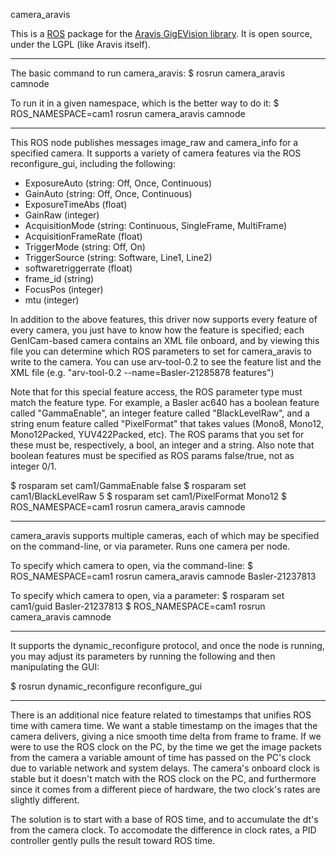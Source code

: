 camera_aravis

This is a [ROS](http://ros.org) package for the [Aravis GigEVision
library](http://live.gnome.org/Aravis). It is open source, under the
LGPL (like Aravis itself).


------------------------
The basic command to run camera_aravis:
$ rosrun camera_aravis camnode

To run it in a given namespace, which is the better way to do it:
$ ROS_NAMESPACE=cam1 rosrun camera_aravis camnode


------------------------
This ROS node publishes messages image_raw and camera_info for a specified camera.  It supports 
a variety of camera features via the ROS reconfigure_gui, including the following:
* ExposureAuto         (string: Off, Once, Continuous)
* GainAuto             (string: Off, Once, Continuous)
* ExposureTimeAbs      (float)
* GainRaw              (integer)
* AcquisitionMode      (string: Continuous, SingleFrame, MultiFrame)
* AcquisitionFrameRate (float)
* TriggerMode          (string: Off, On)
* TriggerSource        (string: Software, Line1, Line2)
* softwaretriggerrate  (float)
* frame_id             (string)
* FocusPos             (integer)
* mtu                  (integer)

In addition to the above features, this driver now supports every feature of every camera,
you just have to know how the feature is specified; each GenICam-based camera contains 
an XML file onboard, and by viewing this file you can determine which ROS parameters to set 
for camera_aravis to write to the camera.  You can use arv-tool-0.2 to see the feature list 
and the XML file (e.g. "arv-tool-0.2 --name=Basler-21285878 features")

Note that for this special feature access, the ROS parameter type must match the feature type. 
For example, a Basler ac640 has a boolean feature called "GammaEnable", an integer feature 
called "BlackLevelRaw", and a string enum feature called "PixelFormat" that takes values 
(Mono8, Mono12, Mono12Packed, YUV422Packed, etc).  The ROS params that you set for these 
must be, respectively, a bool, an integer and a string.  Also note that boolean features must 
be specified as ROS params false/true, not as integer 0/1.

$ rosparam set cam1/GammaEnable false
$ rosparam set cam1/BlackLevelRaw 5
$ rosparam set cam1/PixelFormat Mono12
$ ROS_NAMESPACE=cam1 rosrun camera_aravis camnode


------------------------
camera_aravis supports multiple cameras, each of which may be specified on the 
command-line, or via parameter.  Runs one camera per node.

To specify which camera to open, via the command-line:
$ ROS_NAMESPACE=cam1 rosrun camera_aravis camnode Basler-21237813


To specify which camera to open, via a parameter:
$ rosparam set cam1/guid Basler-21237813
$ ROS_NAMESPACE=cam1 rosrun camera_aravis camnode


------------------------
It supports the dynamic_reconfigure protocol, and once the node is running, you may adjust 
its parameters by running the following and then manipulating the GUI:

$ rosrun dynamic_reconfigure reconfigure_gui


------------------------
There is an additional nice feature related to timestamps that unifies ROS time with camera time.
We want a stable timestamp on the images that the camera delivers, giving a nice smooth time 
delta from frame to frame.  If we were to use the ROS clock on the PC, by the time we get the 
image packets from the camera a variable amount of time has passed on the PC's clock due to 
variable network and system delays.  The camera's onboard clock is stable but it doesn't match 
with the ROS clock on the PC, and furthermore since it comes from a different piece of hardware, 
the two clock's rates are slightly different.

The solution is to start with a base of ROS time, and to accumulate the dt's from the camera clock.
To accomodate the difference in clock rates, a PID controller gently pulls the result toward 
ROS time.


